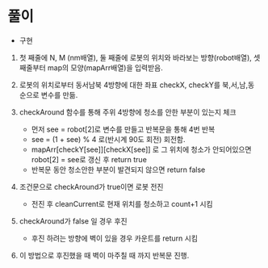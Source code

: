 # 풀이

- 구현

1. 첫 째줄에 N, M (nm배열), 둘 째줄에 로봇의 위치와 바라보는 방향(robot배열), 셋 째줄부터 map의 모양(mapArr배열)을 입력받음.
2. 로봇의 위치로부터 동서남북 4방향에 대한 좌표 checkX, checkY를 북,서,남,동 순으로 변수를 만듦.
3. checkAround 함수를 통해 주위 4방향에 청소를 안한 부분이 있는지 체크
    - 먼저 see = robot[2]로 변수를 만들고 반복문을 통해 4번 반복
    - see = (1 + see) % 4 로(반시계 90도 회전) 회전함.
    - mapArr[checkY[see]][checkX[see]] 로 그 위치에 청소가 안되어있으면 robot[2] = see로 갱신 후 return true
    - 반복문 동안 청소안한 부분이 발견되지 않으면 return false

4. 조건문으로 checkAround가 true이면 로봇 전진
    - 전진 후 cleanCurrent로 현재 위치를 청소하고 count+1 시킴
5. checkAround가 false 일 경우 후진
    - 후진 하려는 방향에 벽이 있을 경우 카운트를 return 시킴
6. 이 방법으로 후진했을 때 벽이 마주칠 때 까지 반복문 진행.